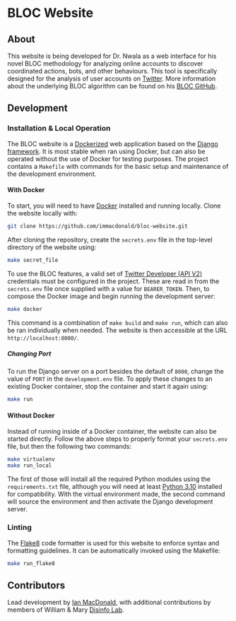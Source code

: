 # BLOC Website

## About
This website is being developed for Dr. Nwala as a web interface for his novel BLOC methodology for analyzing online accounts to discover coordinated actions, bots, and other behaviours. This tool is specifically designed for the analysis of user accounts on [Twitter](https://www.twitter.com). More information about the underlying BLOC algorithm can be found on his [BLOC GitHub](https://github.com/anwala/bloc).

## Development

### Installation & Local Operation
The BLOC website is a [Dockerized](https://www.docker.com/) web application based on the [Django framework](https://www.djangoproject.com/). It is most stable when ran using Docker, but can also be operated without the use of Docker for testing purposes. The project contains a `Makefile` with commands for the basic setup and maintenance of the development environment.

#### With Docker
To start, you will need to have [Docker](https://www.docker.com/) installed and running locally. Clone the website locally with:

```bash
git clone https://github.com/immacdonald/bloc-website.git
```

After cloning the repository, create the `secrets.env` file in the top-level directory of the website using: 

```bash
make secret_file
```

To use the BLOC features, a valid set of [Twitter Developer (API V2)](https://developer.twitter.com/en/docs/twitter-api) credentials must be configured in the project. These are read in from the `secrets.env` file once supplied with a value for `BEARER_TOKEN`. Then,  to compose the Docker image and begin running the development server:

```bash
make docker
```

This command is a combination of `make build` and `make run`, which can also be ran individually when needed. The website is then accessible at the URL `http://localhost:8000/`.  

##### Changing Port
To run the Django server on a port besides the default of `8000`, change the value of `PORT` in the `development.env` file. To apply these changes to an existing Docker container, stop the container and start it again using:

```bash
make run
```

#### Without Docker
Instead of running inside of a Docker container, the website can also be started directly. Follow the above steps to properly format your `secrets.env` file, but then the following two commands:

```bash
make virtualenv
make run_local
```

The first of those will install all the required Python modules using the `requirements.txt` file, although you will need at least [Python 3.10](https://www.python.org/downloads/) installed for compatibility. With the virtual environment made, the second command will source the environment and then activate the Django development server.

### Linting
The [Flake8](https://flake8.pycqa.org/en/latest/) code formatter is used for this website to enforce syntax and formatting guidelines. It can be automatically invoked using the Makefile:

```bash
make run_flake8
```

## Contributors

Lead development by [Ian MacDonald](https://github.com/immacdonald), with additional contributions by members of William & Mary [Disinfo Lab](https://www.disinfolab.net/).

